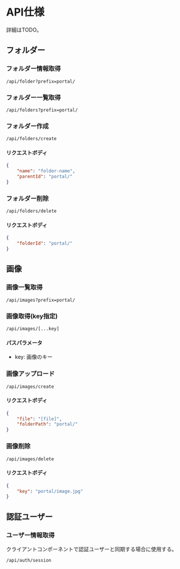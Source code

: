 # API仕様

詳細はTODO。

## フォルダー

### フォルダー情報取得

```
/api/folder?prefix=portal/
```

### フォルダー一覧取得

```
/api/folders?prefix=portal/
```

### フォルダー作成

```
/api/folders/create
```

#### リクエストボディ

```json
{
    "name": "folder-name",
    "parentId": "portal/"
}
```

### フォルダー削除

```
/api/folders/delete
```

#### リクエストボディ

```json
{
    "folderId": "portal/"
}
```

## 画像

### 画像一覧取得

```
/api/images?prefix=portal/
```

### 画像取得(key指定)

```
/api/images/[...key]
```

#### パスパラメータ

-   key: 画像のキー

### 画像アップロード

```
/api/images/create
```

#### リクエストボディ

```json
{
    "file": "[file]",
    "folderPath": "portal/"
}
```

### 画像削除

```
/api/images/delete
```

#### リクエストボディ

```json
{
    "key": "portal/image.jpg"
}
```

## 認証ユーザー

### ユーザー情報取得

クライアントコンポーネントで認証ユーザーと同期する場合に使用する。

```
/api/auth/session
```
